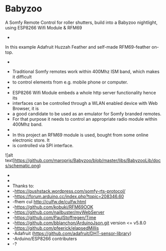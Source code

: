 # Babyzoo
A Somfy Remote Control for roller shutters, build into a Babyzoo nightlight, using ESP8266 Wifi Module &amp; RFM69

-

In this example Adafruit Huzzah Feather and self-made RFM69-feather on-top.

-

 * Traditional Somfy remotes work within 400Mhz ISM band, which makes it difficult
 * to control elements from e.g. mobile phone or computer.
 *
 * ESP8266 Wifi Module embeds a whole http server functionality hence its
 * interfaces can be controlled through a WLAN enabled device with Web Browser, it is
 * a good candidate to be used as an emulator for Somfy branded remotes.
 * For that purpose it needs to control an appropriate radio module within 400Mhz band.
 *
 * In this project an RFM69 module is used, bought from some online electronic store. It
 * is controlled via SPI interface.
 
 ![alt text]https://github.com/maroprjs/Babyzoo/blob/master/libs/BabyzooLib/docs/schematic.png)
 
 
 *
 *
 * Thanks to:
 *  -https://pushstack.wordpress.com/somfy-rts-protocol/
 *  -https://forum.arduino.cc/index.php?topic=208346.60
 *  -fhem cul http://culfw.de/culfw.html
 *  -https://github.com/kobuki/RFM69OOK
 *  -https://github.com/nailbuster/myWebServer
 *  -https://github.com/PaulStoffregen/Time
 *  -https://github.com/bblanchon/ArduinoJson.git version <= v5.8.0
 *  -https://github.com/pfeerick/elapsedMillis
 *  -Adafruit (https://github.com/adafruit/DHT-sensor-library)
 *  -Arduino/ESP8266 contributers
 *  -?
 
